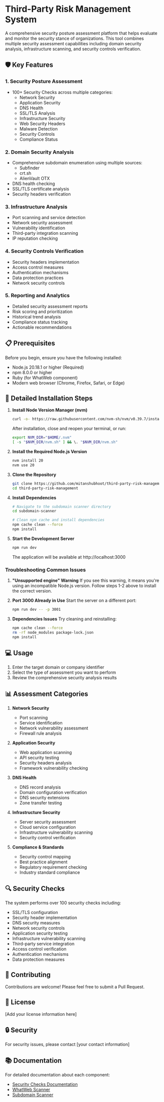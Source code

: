 # Third-Party Risk Management System

A comprehensive security posture assessment platform that helps evaluate and monitor the security stance of organizations. This tool combines multiple security assessment capabilities including domain security analysis, infrastructure scanning, and security controls verification.

## 🛡️ Key Features

### 1. Security Posture Assessment
- 100+ Security Checks across multiple categories:
  - Network Security
  - Application Security
  - DNS Health
  - SSL/TLS Analysis
  - Infrastructure Security
  - Web Security Headers
  - Malware Detection
  - Security Controls
  - Compliance Status

### 2. Domain Security Analysis
- Comprehensive subdomain enumeration using multiple sources:
  - Subfinder
  - crt.sh
  - AlienVault OTX
- DNS health checking
- SSL/TLS certificate analysis
- Security headers verification

### 3. Infrastructure Analysis
- Port scanning and service detection
- Network security assessment
- Vulnerability identification
- Third-party integration scanning
- IP reputation checking

### 4. Security Controls Verification
- Security headers implementation
- Access control measures
- Authentication mechanisms
- Data protection practices
- Network security controls

### 5. Reporting and Analytics
- Detailed security assessment reports
- Risk scoring and prioritization
- Historical trend analysis
- Compliance status tracking
- Actionable recommendations

## 📋 Prerequisites

Before you begin, ensure you have the following installed:
- Node.js 20.18.1 or higher (Required)
- npm 8.0.0 or higher
- Ruby (for WhatWeb component)
- Modern web browser (Chrome, Firefox, Safari, or Edge)

## 🚀 Detailed Installation Steps

1. **Install Node Version Manager (nvm)**
   ```bash
   curl -o- https://raw.githubusercontent.com/nvm-sh/nvm/v0.39.7/install.sh | bash
   ```
   After installation, close and reopen your terminal, or run:
   ```bash
   export NVM_DIR="$HOME/.nvm"
   [ -s "$NVM_DIR/nvm.sh" ] && \. "$NVM_DIR/nvm.sh"
   ```

2. **Install the Required Node.js Version**
   ```bash
   nvm install 20
   nvm use 20
   ```

3. **Clone the Repository**
   ```bash
   git clone https://github.com/mitanshubhoot/third-party-risk-management.git
   cd third-party-risk-management
   ```

4. **Install Dependencies**
   ```bash
   # Navigate to the subdomain scanner directory
   cd subdomain-scanner
   
   # Clean npm cache and install dependencies
   npm cache clean --force
   npm install
   ```

5. **Start the Development Server**
   ```bash
   npm run dev
   ```
   The application will be available at http://localhost:3000

### Troubleshooting Common Issues

1. **"Unsupported engine" Warning**
   If you see this warning, it means you're using an incompatible Node.js version. Follow steps 1-2 above to install the correct version.

2. **Port 3000 Already in Use**
   Start the server on a different port:
   ```bash
   npm run dev -- -p 3001
   ```

3. **Dependencies Issues**
   Try cleaning and reinstalling:
   ```bash
   npm cache clean --force
   rm -rf node_modules package-lock.json
   npm install
   ```

## 💻 Usage

1. Enter the target domain or company identifier
2. Select the type of assessment you want to perform
3. Review the comprehensive security analysis results

## 📊 Assessment Categories

1. **Network Security**
   - Port scanning
   - Service identification
   - Network vulnerability assessment
   - Firewall rule analysis

2. **Application Security**
   - Web application scanning
   - API security testing
   - Security headers analysis
   - Framework vulnerability checking

3. **DNS Health**
   - DNS record analysis
   - Domain configuration verification
   - DNS security extensions
   - Zone transfer testing

4. **Infrastructure Security**
   - Server security assessment
   - Cloud service configuration
   - Infrastructure vulnerability scanning
   - Security control verification

5. **Compliance & Standards**
   - Security control mapping
   - Best practice alignment
   - Regulatory requirement checking
   - Industry standard compliance

## 🔍 Security Checks

The system performs over 100 security checks including:
- SSL/TLS configuration
- Security header implementation
- DNS security measures
- Network security controls
- Application security testing
- Infrastructure vulnerability scanning
- Third-party service integration
- Access control verification
- Authentication mechanisms
- Data protection measures

## 🤝 Contributing

Contributions are welcome! Please feel free to submit a Pull Request.

## 📝 License

[Add your license information here]

## 🔒 Security

For security issues, please contact [your contact information]

## 📚 Documentation

For detailed documentation about each component:
- [Security Checks Documentation](./SECURITY_CHECKS_ANALYSIS/README.md)
- [WhatWeb Scanner](./WhatWeb/README.md)
- [Subdomain Scanner](./subdomain-scanner/README.md) 